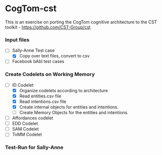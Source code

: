 # CogTom-cst
This is an exercise on porting the CogTom cognitive architecture to the CST toolkit - https://github.com/CST-Group/cst

### Input files
- [ ] Sally-Anne Test case
  - [x] Copy over text files, convert to csv
- [ ] Facebook bAbI test cases

### Create Codelets on Working Memory
- [ ] ID Codelet  
  - [x] Organize codelets according to architecture
  - [x] Read entities.csv file
  - [x] Read intentions.csv file
  - [x] Create internal objects for entities and intentions.
  - [ ] Create Memory Objects for the entities and intentions.
- [ ] Affordances codelet
- [ ] EDD Codelet
- [ ] SAM Codelet
- [ ] ToMM Codelet

### Test-Run for Sally-Anne
